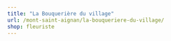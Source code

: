 ```yaml
---
title: "La Bouquerière du village"
url: /mont-saint-aignan/la-bouqueriere-du-village/
shop: fleuriste
---
```

